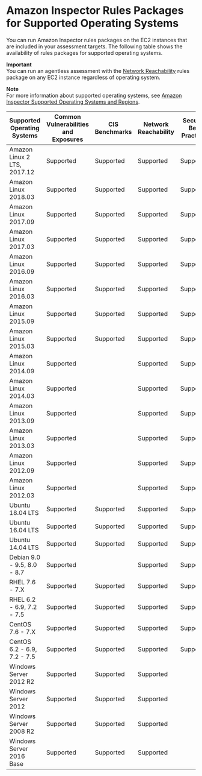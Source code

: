 # Amazon Inspector Rules Packages for Supported Operating Systems<a name="inspector_rule-packages_across_os"></a>

You can run Amazon Inspector rules packages on the EC2 instances that are included in your assessment targets\. The following table shows the availability of rules packages for supported operating systems\. 

**Important**  
You can run an agentless assessment with the [Network Reachability](inspector_network-reachability.md) rules package on any EC2 instance regardless of operating system\.

**Note**  
For more information about supported operating systems, see [Amazon Inspector Supported Operating Systems and Regions](inspector_supported_os_regions.md)\.


| Supported Operating Systems | Common Vulnerabilities and Exposures | CIS Benchmarks | Network Reachability | Security Best Practices | Runtime Behavior Analysis | 
| --- | --- | --- | --- | --- | --- | 
|  Amazon Linux 2 LTS, 2017\.12  |  Supported  | Supported |  Supported  |  Supported  |  Deprecated  | 
|  Amazon Linux 2018\.03  |  Supported  | Supported |  Supported  |  Supported  |  Deprecated  | 
|  Amazon Linux 2017\.09  |  Supported  | Supported |  Supported  |  Supported  |  Deprecated  | 
|  Amazon Linux 2017\.03  |  Supported  | Supported |  Supported  |  Supported  |  Deprecated  | 
|  Amazon Linux 2016\.09  |  Supported  | Supported |  Supported  |  Supported  |  Deprecated  | 
|  Amazon Linux 2016\.03  |  Supported  | Supported |  Supported  |  Supported  |  Deprecated  | 
|  Amazon Linux 2015\.09  |  Supported  | Supported |  Supported  |  Supported  |  Deprecated  | 
|  Amazon Linux 2015\.03  |  Supported  |  Supported  |  Supported  |  Supported  |  Deprecated  | 
|  Amazon Linux 2014\.09  |  Supported  |   |  Supported  | Supported |  | 
|  Amazon Linux 2014\.03  |  Supported  |   |  Supported  | Supported  |  | 
|  Amazon Linux 2013\.09  |  Supported  |   |  Supported  | Supported  |  | 
|  Amazon Linux 2013\.03  |  Supported  |   |  Supported  | Supported  |  | 
|  Amazon Linux 2012\.09  |  Supported  |   |  Supported  | Supported  |  | 
|  Amazon Linux 2012\.03  |  Supported  |   |  Supported  | Supported  |  | 
|  Ubuntu 18\.04 LTS  |  Supported  | Supported | Supported |  Supported  |  Deprecated  | 
|  Ubuntu 16\.04 LTS  |  Supported  | Supported |  Supported  |  Supported  |  Deprecated  | 
|  Ubuntu 14\.04 LTS  |  Supported  | Supported |  Supported  |  Supported  | Deprecated | 
|  Debian 9\.0 \- 9\.5, 8\.0 \- 8\.7  |  Supported  |  |  Supported  | Supported |  | 
|  RHEL 7\.6 \- 7\.X  |  Supported  | Supported |  Supported  |  Supported  |  | 
|  RHEL 6\.2 \- 6\.9, 7\.2 \- 7\.5  |  Supported  | Supported |  Supported  |  Supported  |  Deprecated  | 
|  CentOS 7\.6 \- 7\.X  |  Supported  | Supported |  Supported  |  Supported  |  | 
|  CentOS 6\.2 \- 6\.9, 7\.2 \- 7\.5  |  Supported  | Supported |  Supported  |  Supported  |  Deprecated  | 
|  Windows Server 2012 R2  |  Supported  |  Supported  |  Supported  |   |  Deprecated  | 
|  Windows Server 2012  |  Supported  |  Supported  |  Supported  |   |  Deprecated  | 
|  Windows Server 2008 R2  |  Supported  |  Supported  |  Supported  |   |  Deprecated  | 
|  Windows Server 2016 Base  |  Supported  | Supported |  Supported  |   |  Deprecated  | 